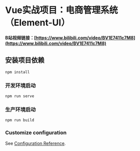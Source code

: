 # Vue实战项目：电商管理系统（Element-UI）

#### B站视频链接：[https://www.bilibili.com/video/BV1E7411c7M8](https://www.bilibili.com/video/BV1E7411c7M8)

## 安装项目依赖
```
npm install
```

### 开发环境启动
```
npm run serve
```

### 生产环境启动
```
npm run build
```

### Customize configuration
See [Configuration Reference](https://cli.vuejs.org/config/).
